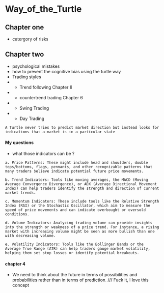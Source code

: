 # Way_of_the_Turtle

## Chapter one 

- catergory of risks

## Chapter two
- psychological mistakes
- how to prevent the cognitive bias using the turtle way
- Trading styles 
- - Trend following  Chapter 8
- - countertrend trading  Chapter 6 
- - Swing Trading
- - Day Trading

```A Turtle never tries to predict market direction but instead looks for indications that a market is in a particular state```

#### My questions
- what those indicators can be ?

```
a. Price Patterns: These might include head and shoulders, double tops/bottoms, flags, pennants, and other recognizable patterns that many traders believe indicate potential future price movements.

b. Trend Indicators: Tools like moving averages, the MACD (Moving Average Convergence Divergence), or ADX (Average Directional Movement Index) can help traders identify the strength and direction of current market trends.

c. Momentum Indicators: These include tools like the Relative Strength Index (RSI) or the Stochastic Oscillator, which aim to measure the speed of price movements and can indicate overbought or oversold conditions.

d. Volume Indicators: Analyzing trading volume can provide insights into the strength or weakness of a price trend. For instance, a rising market with increasing volume might be seen as more bullish than one with decreasing volume.

e. Volatility Indicators: Tools like the Bollinger Bands or the Average True Range (ATR) can help traders gauge market volatility, helping them set stop losses or identify potential breakouts.
```

#### chapter 4

- We need to think about the future in terms of possibilities and probabilities rather than in terms of prediction. /// Fuck it, I love this concept